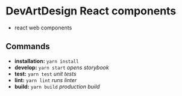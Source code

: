 # DevArtDesign React components

* react web components

## Commands
* **installation:** `yarn install`
* **develop:** `yarn start` *opens storybook*
* **test:** `yarn test` *unit tests*
* **lint:** `yarn lint` *runs linter*
* **build:** `yarn build` *production build*

